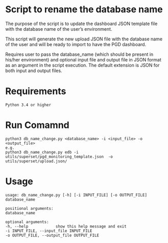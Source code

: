 # Script to rename the database name 

The purpose of the script is to update the dashboard JSON template file with the database name of the user’s environment. 

This script will generate the new upload JSON file with the database name of the user and will be ready to import to have the PGD dashboard.  

Requires user to pass the database_name (which should be present in his/her environment) and optional input file and output file in JSON format as an argument in the script execution. The default extension is JSON for both input and output files. 

# Requirements

    Python 3.4 or higher

# Run Comamnd

    python3 db_name_change.py <database_name> -i <input_file> -o <output_file>
    e.g.
    python3 db_name_change.py edb -i utils/superset/pgd_monitoring_template.json  -o utils/superset/upload.json/
 
# Usage
    usage: db_name_change.py [-h] [-i INPUT_FILE] [-o OUTPUT_FILE] database_name

    positional arguments:
    database_name

    optional arguments:
    -h, --help            show this help message and exit
    -i INPUT_FILE, --input_file INPUT_FILE
    -o OUTPUT_FILE, --output_file OUTPUT_FILE
